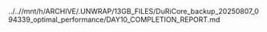 ../..//mnt/h/ARCHIVE/.UNWRAP/13GB_FILES/DuRiCore_backup_20250807_094339_optimal_performance/DAY10_COMPLETION_REPORT.md